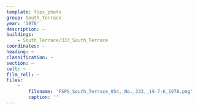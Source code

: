 ```yaml
---
template: fsps_photo
group: South_Terrace
year: '1978'
description: ~
buildings:
    - South_Terrace/333_South_Terrace
coordinates: ~
heading: ~
classification: ~
section: ~
cell: ~
film_roll: ~
files:
    -
        filename: 'FSPS_South_Terrace_054,_No._333,_19-7-K_1978.png'
        caption: ''
---
```

